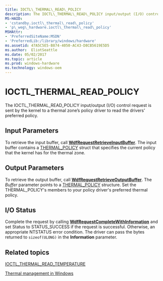 ```yaml
---
title: IOCTL\_THERMAL\_READ\_POLICY
description: The IOCTL\_THERMAL\_READ\_POLICY input/output (I/O) control request is sent by the kernel to a thermal zone’s policy driver to read the drivers' preferred policy.
MS-HAID:
- 'cstandby.ioctl\_thermal\_read\_policy'
- 'p\_weg\_hardware.ioctl\_thermal\_read\_policy'
MSHAttr:
- 'PreferredSiteName:MSDN'
- 'PreferredLib:/library/windows/hardware'
ms.assetid: 47A5C5E5-B874-4050-AC43-D8CB5619E5D5
ms.author:  EliotSeattle
ms.date: 05/02/2017
ms.topic: article
ms.prod: windows-hardware
ms.technology: windows-oem
---
```


# IOCTL\_THERMAL\_READ\_POLICY


The IOCTL\_THERMAL\_READ\_POLICY input/output (I/O) control request is sent by the kernel to a thermal zone’s policy driver to read the drivers' preferred policy.

## <a href="" id="input-parameters-"></a>Input Parameters


To retrieve the input buffer, call [**WdfRequestRetrieveInputBuffer**](https://msdn.microsoft.com/library/windows/hardware/ff550014). The input buffer contains a [THERMAL\_POLICY](thermal-wait-read.md) struct that specifies the current policy that the kernel has for the thermal zone.

## Output Parameters


To retrieve the output buffer, call [**WdfRequestRetrieveOutputBuffer**](https://msdn.microsoft.com/library/windows/hardware/ff550018). The *Buffer* parameter points to a [THERMAL\_POLICY](thermal-wait-read.md) structure. Set the THERMAL\_POLICY's members to your policy driver's preferred thermal policy.

## I/O Status


Complete the request by calling [**WdfRequestCompleteWithInformation**](https://msdn.microsoft.com/library/windows/hardware/ff549948) and set Status to STATUS\_SUCCESS if the request is successful. Otherwise, an appropriate NTSTATUS error condition. The driver can pass the bytes returned to `sizeof(ULONG)` in the **Information** parameter.

## Related topics


[IOCTL\_THERMAL\_READ\_TEMPERATURE](ioctl-thermal-read-temperature.md)

[Thermal management in Windows](thermal-management-in-windows.md)

 

 







